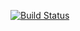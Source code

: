 [![Build Status](https://www.travis-ci.org/cituoo/lab01.svg?branch=master)](https://www.travis-ci.org/cituoo/lab01)

